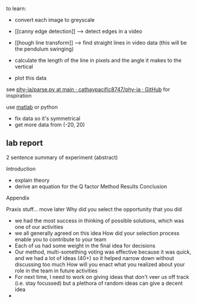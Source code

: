 to learn:
- convert each image to greyscale
- [[canny edge detection]] --> detect edges in a video
- [[hough line transform]] --> find straight lines in video data (this will be the pendulum swinging)
- calculate the length of the line in pixels and the angle it makes to the vertical 
    
- plot this data

see [phy-ia/parse.py at main · cathaypacific8747/phy-ia · GitHub](https://github.com/cathaypacific8747/phy-ia/blob/main/parse.py) for inspiration


use [matlab](https://justin-liang.com/tutorials/canny/) or python



- fix data so it's symmetrical
- get more data from (-20, 20)


## lab report

2 sentence summary of experiment (abstract)

Introduction
- explain theory
- derive an equation for the Q factor
Method
Results
Conclusion

Appendix


Praxis stuff... move later
Why did you select the opportunity that you did
- we had the most success in thinking of possible solutions, which was one of our activities
- we all generally agreed on this idea 
How did your selection process enable you to contribute to your team
- Each of us had some weight in the final idea for decisions
- Our method, multi-something voting was effective because it was quick, and we had a lot of ideas (40+) so it helped narrow down without discussing too much
How will you enact what you realized about your role in the team in future activities
- For next time, I need to work on giving ideas that don't veer us off track (i.e. stay focussed) but a plethora of random ideas can give a decent idea
- 